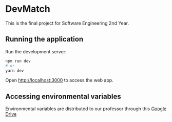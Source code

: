 # DevMatch

This is the final project for Software Engineering 2nd Year.

## Running the application

Run the development server:

```bash
npm run dev
# or
yarn dev
```

Open [http://localhost:3000](http://localhost:3000) to access the web app.

## Accessing environmental variables

Environmental variables are distributed to our professor
through this [Google Drive](https://drive.google.com/drive/folders/15DJ6Q3sGVdlKXBZCBersG_SpUyRHxLTY?usp=sharing)
